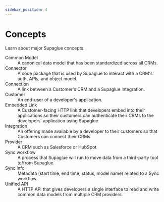 ```yaml
---
sidebar_position: 4
---
```


# Concepts

Learn about major Supaglue concepts.

<dl>
<dt>Common Model</dt>
<dd>A canonical data model that has been standardized across all CRMs.</dd>

<dt>Connector</dt>
<dd>A code package that is used by Supaglue to interact with a CRM's auth, APIs, and object model.</dd>

<dt>Connection</dt>
<dd>A link between a Customer's CRM and a Supaglue Integration.</dd>

<dt>Customer</dt>
<dd>An end-user of a developer's application.</dd>

<dt>Embedded Link</dt>
 <dd>A Customer-facing HTTP link that developers embed into their applications so their customers can authenticate their CRMs to the developers' application using Supaglue.</dd>

<dt>Integration</dt>
<dd>An offering made available by a developer to their customers so that Customers can connect their CRMs.</dd>

<dt>Provider</dt>
<dd>A CRM such as Salesforce or HubSpot.</dd>

<dt>Sync workflow</dt>
<dd>A process that Supaglue will run to move data from a third-party tool to/from Supaglue.</dd>

<dt>Sync Info</dt>
<dd>Metadata (start time, end time, status, model name) related to a Sync workflow.</dd>

<dt>Unified API</dt>
<dd>A HTTP API that gives developers a single interface to read and write common data models from multiple CRM providers.</dd>
</dl>
